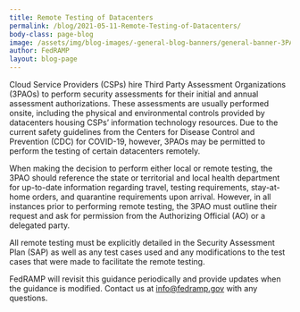 ```yaml
---
title: Remote Testing of Datacenters
permalink: /blog/2021-05-11-Remote-Testing-of-Datacenters/
body-class: page-blog
image: /assets/img/blog-images/-general-blog-banners/general-banner-3PAO.png
author: FedRAMP
layout: blog-page
---
```

Cloud Service Providers (CSPs) hire Third Party Assessment Organizations (3PAOs) to perform security assessments for their initial and annual assessment authorizations. These assessments are usually performed onsite, including the physical and environmental controls provided by datacenters housing CSPs’ information technology resources. Due to the current safety guidelines from the Centers for Disease Control and Prevention (CDC) for COVID-19, however, 3PAOs may be permitted to perform the testing of certain datacenters remotely.

When making the decision to perform either local or remote testing, the 3PAO should reference the state or territorial and local health department for up-to-date information regarding travel, testing requirements, stay-at-home orders, and quarantine requirements upon arrival. However, in all instances prior to performing remote testing, the 3PAO must outline their request and ask for permission from the Authorizing Official (AO) or a delegated party. 

All remote testing must be explicitly detailed in the Security Assessment Plan (SAP) as well as any test cases used and any modifications to the test cases that were made to facilitate the remote testing. 

FedRAMP will revisit this guidance periodically and provide updates when the guidance is modified. Contact us at <a href="mailto:info@fedramp.gov" title="email FedRAMP" target="_blank">info@fedramp.gov</a> with any questions.
